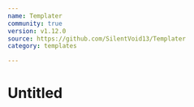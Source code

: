 ```yaml
---
name: Templater
community: true
version: v1.12.0
source: https://github.com/SilentVoid13/Templater
category: templates 

---
```

# Untitled
